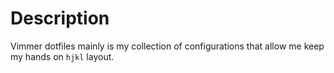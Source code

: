 Description
===========

Vimmer dotfiles mainly is my collection of configurations that allow me keep  my hands on `hjkl` layout.
